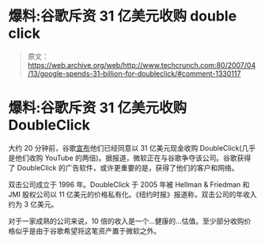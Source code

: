 # 爆料:谷歌斥资 31 亿美元收购 double click 

> 原文：<https://web.archive.org/web/http://www.techcrunch.com:80/2007/04/13/google-spends-31-billion-for-doubleclick/#comment-1330117>

# 爆料:谷歌斥资 31 亿美元收购 DoubleClick

大约 20 分钟前，谷歌[宣布](https://web.archive.org/web/20230207201034/http://biz.yahoo.com/bw/070413/20070413005593.html?.v=1)他们已经同意以 31 亿美元现金收购 DoubleClick(几乎是他们收购 YouTube 的两倍)。据报道，微软正在与谷歌争夺该公司。谷歌获得了 DoubleClick 的广告软件，或许更重要的是，获得了他们的客户和网络。

双击公司成立于 1996 年。DoubleClick 于 2005 年被 Hellman & Friedman 和 JMI 股权公司以 11 亿美元的价格私有化。《纽约时报》报道称，双击公司的年收入约为 3 亿美元。

对于一家成熟的公司来说，10 倍的收入是一个…健康的…估值。至少部分收购价格似乎是由于谷歌希望将这笔资产置于微软之外。
